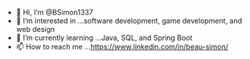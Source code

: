 - 👋 Hi, I’m @BSimon1337
- 👀 I’m interested in ...software development, game development, and web design
- 🌱 I’m currently learning ...Java, SQL, and Spring Boot
- 📫 How to reach me ...https://www.linkedin.com/in/beau-simon/

<!---
BSimon1337/BSimon1337 is a ✨ special ✨ repository because its `README.md` (this file) appears on your GitHub profile.
You can click the Preview link to take a look at your changes.
--->
